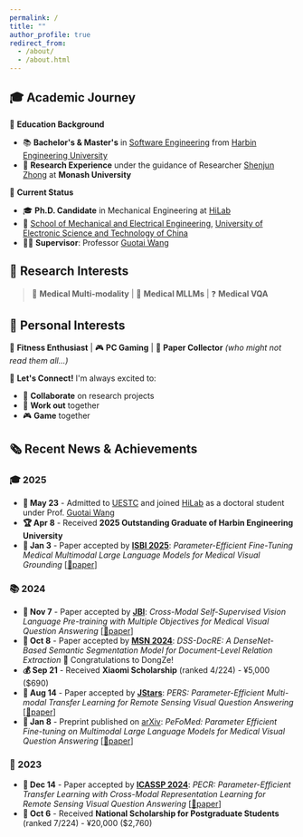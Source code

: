 ```yaml
---
permalink: /
title: ""
author_profile: true
redirect_from: 
  - /about/
  - /about.html
---
```


## 🎓 Academic Journey

🎯 **Education Background**
- 📚 **Bachelor's & Master's** in [Software Engineering](https://en.wikipedia.org/wiki/Software_engineering) from [Harbin Engineering University](http://www.hrbeu.edu.cn/)
- 🔬 **Research Experience** under the guidance of Researcher [Shenjun Zhong](https://scholar.google.com.au/citations?hl=en&user=MV5J9X8AAAAJ&view_op=list_works&sortby=pubdate) at **Monash University**

🚀 **Current Status**
- 🎓 **Ph.D. Candidate** in Mechanical Engineering at [HiLab](https://hilab.uestc.edu.cn/#/index)
- 🏫 [School of Mechanical and Electrical Engineering](https://www.smee.uestc.edu.cn/index.htm), [University of Electronic Science and Technology of China](https://www.uestc.edu.cn/3974ba6dfa50d5c04a9414d3ce8bfd34.html?n=8e7z368tn51)
- 👨‍🏫 **Supervisor**: Professor [Guotai Wang](https://faculty.uestc.edu.cn/wangguotai/zh_CN/index.htm)

## 🔬 Research Interests

> 🏥 **Medical Multi-modality** | 🤖 **Medical MLLMs** | ❓ **Medical VQA**

## 🌟 Personal Interests

💪 **Fitness Enthusiast** | 🎮 **PC Gaming** | 📖 **Paper Collector** *(who might not read them all...)*

🤝 **Let's Connect!** I'm always excited to:
- 🔬 **Collaborate** on research projects
- 💪 **Work out** together  
- 🎮 **Game** together

## 🗞️ Recent News & Achievements

### 🎓 2025
- **🎉 May 23** - Admitted to [UESTC](https://www.uestc.edu.cn/3974ba6dfa50d5c04a9414d3ce8bfd34.html?n=8e7z368tn51) and joined [HiLab](https://hilab.uestc.edu.cn/#/index) as a doctoral student under Prof. [Guotai Wang](https://faculty.uestc.edu.cn/wangguotai/zh_CN/index.htm)
- **🏆 Apr 8** - Received **2025 Outstanding Graduate of Harbin Engineering University**
- **📄 Jan 3** - Paper accepted by **[ISBI 2025](https://biomedicalimaging.org/2025/)**: *Parameter-Efficient Fine-Tuning Medical Multimodal Large Language Models for Medical Visual Grounding* [[📖paper](https://ieeexplore.ieee.org/document/10981029?source=AUTHORALERT&dld=aHJiZXUuZWR1LmNu)]

### 📚 2024
- **📄 Nov 7** - Paper accepted by **[JBI](https://www.sciencedirect.com/journal/journal-of-biomedical-informatics)**: *Cross-Modal Self-Supervised Vision Language Pre-training with Multiple Objectives for Medical Visual Question Answering* [[📖paper](https://www.sciencedirect.com/science/article/pii/S1532046424001667)]
- **📄 Oct 8** - Paper accepted by **[MSN 2024](https://ieee-msn.org/2024/)**: *DSS-DocRE: A DenseNet-Based Semantic Segmentation Model for Document-Level Relation Extraction* 🎉 Congratulations to DongZe!
- **💰 Sep 21** - Received **Xiaomi Scholarship** (ranked 4/224) - ¥5,000 ($690)
- **📄 Aug 14** - Paper accepted by **[JStars](https://ieeexplore.ieee.org/xpl/RecentIssue.jsp?punumber=4609443)**: *PERS: Parameter-Efficient Multi-modal Transfer Learning for Remote Sensing Visual Question Answering* [[📖paper](https://ieeexplore.ieee.org/abstract/document/10643278/)]
- **📄 Jan 8** - Preprint published on [arXiv](https://arxiv.org/): *PeFoMed: Parameter Efficient Fine-tuning on Multimodal Large Language Models for Medical Visual Question Answering* [[📖paper](https://arxiv.org/pdf/2401.02797)]

### 🏅 2023
- **📄 Dec 14** - Paper accepted by **[ICASSP 2024](https://2024.ieeeicassp.org/)**: *PECR: Parameter-Efficient Transfer Learning with Cross-Modal Representation Learning for Remote Sensing Visual Question Answering* [[📖paper](https://ieeexplore.ieee.org/abstract/document/10446146/)]
- **🥇 Oct 6** - Received **National Scholarship for Postgraduate Students** (ranked 7/224) - ¥20,000 ($2,760)
